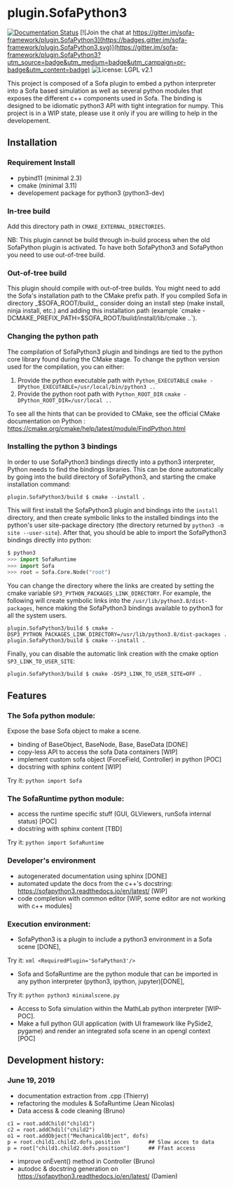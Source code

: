 # plugin.SofaPython3

[![Documentation Status](https://readthedocs.org/projects/ansicolortags/badge/?version=latest)](https://sofapython3.readthedocs.io/en/latest/?badge=latest)
[![Join the chat at https://gitter.im/sofa-framework/plugin.SofaPython3](https://badges.gitter.im/sofa-framework/plugin.SofaPython3.svg)](https://gitter.im/sofa-framework/plugin.SofaPython3?utm_source=badge&utm_medium=badge&utm_campaign=pr-badge&utm_content=badge)
![License: LGPL v2.1](https://img.shields.io/badge/License-LGPL%20v2.1-blue.svg)

This project is composed of a Sofa plugin to embed a python interpreter into a Sofa based simulation as well as several python modules that exposes the different c++ components used in Sofa. The binding is designed to be idiomatic python3 API with tight integration for numpy. This project is in a WIP state, please use it only if you are willing to help in the developement. 

## Installation 

### Requirement Install
- pybind11 (minimal 2.3)
- cmake (minimal 3.11)
- developement package for python3 (python3-dev)

### In-tree build
Add this directory path in `CMAKE_EXTERNAL_DIRECTORIES`.

NB: This plugin cannot be build through in-build process when the old SofaPython plugin is activated. To have both SofaPython3 and SofaPython you need to use out-of-tree build. 

### Out-of-tree build
This plugin should compile with out-of-tree builds.
You might need to add the Sofa's installation path to the CMake prefix path. If you compiled Sofa in directory _$SOFA_ROOT/build_, consider doing an install step (make install, ninja install, etc.) and adding this installation path (example `cmake -DCMAKE_PREFIX_PATH=$SOFA_ROOT/build/install/lib/cmake ..`).

### Changing the python path
The compilation of SofaPython3 plugin and bindings are tied to the python core library found during the CMake stage.
To change the python version used for the compilation, you can either:
1. Provide the python executable path with `Python_EXECUTABLE`
 ```cmake -DPython_EXECUTABLE=/usr/local/bin/python3 ..```
2. Provide the python root path with `Python_ROOT_DIR`
 ```cmake -DPython_ROOT_DIR=/usr/local ..```

To see all the hints that can be provided to CMake, see the official CMake documentation on Python :
https://cmake.org/cmake/help/latest/module/FindPython.html

### Installing the python 3 bindings
In order to use SofaPython3 bindings directly into a python3 interpreter, Python needs to find the bindings libraries. 
This can be done automatically by going into the build directory of SofaPython3, and starting the cmake installation 
command:

```
plugin.SofaPython3/build $ cmake --install . 
```

This will first install the SofaPython3 plugin and bindings into the `install` directory, and then create symbolic links
to the installed bindings into the python's user site-package directory (the directory returned by 
```python3 -m site --user-site```). After that, you should be able to import the SofaPython3 bindings directly into
python:

```python
$ python3
>>> import SofaRuntime
>>> import Sofa
>>> root = Sofa.Core.Node("root")
```

You can change the directory where the links are created by setting the cmake variable 
```SP3_PYTHON_PACKAGES_LINK_DIRECTORY```. For example, the following will create symbolic links into the 
```/usr/lib/python3.8/dist-packages```, hence making the SofaPython3 bindings available to python3 for all the system
users.

```
plugin.SofaPython3/build $ cmake -DSP3_PYTHON_PACKAGES_LINK_DIRECTORY=/usr/lib/python3.8/dist-packages .
plugin.SofaPython3/build $ cmake --install . 
```

Finally, you can disable the automatic link creation with the cmake option ```SP3_LINK_TO_USER_SITE```:
```
plugin.SofaPython3/build $ cmake -DSP3_LINK_TO_USER_SITE=OFF .
```

## Features

### The Sofa python module:
Expose the base Sofa object to make a scene. 
- binding of BaseObject, BaseNode, Base, BaseData [DONE] 
- copy-less API to access the sofa Data containers [WIP] 
- implement custom sofa object (ForceField,  Controller) in python [POC]
- docstring with sphinx content [WIP]

Try it: ```python import Sofa```

### The SofaRuntime python module:

- access the runtime specific stuff (GUI, GLViewers, runSofa internal status) [POC]
- docstring with sphinx content [TBD]

Try it: ```python import SofaRuntime```

### Developer's environment

- autogenerated documentation using sphinx [DONE]
- automated update the docs from the c++'s docstring: https://sofapython3.readthedocs.io/en/latest/ [WIP]
- code completion with common editor [WIP, some editor are not working with c++ modules]


### Execution environment: 

- SofaPython3 is a plugin to include a python3 environment in a Sofa scene [DONE],

Try it: ```xml <RequiredPlugin='SofaPython3'/>```


- Sofa and SofaRuntime are the python module that can be imported in any python interpreter (python3, ipython, jupyter)[DONE], 

Try it: ```python python3 minimalscene.py```

- Access to Sofa simulation within the MathLab python interpreter [WIP-POC].  
- Make a full python GUI application (with UI framework like PySide2, pygame) and render an integrated sofa scene in an opengl context [POC]
 

## Development history:
### June 19, 2019
- documentation extraction from .cpp (Thierry)
- refactoring the modules & SofaRuntime (Jean Nicolas)
- Data access & code cleaning (Bruno)
```python3
c1 = root.addChild("child1")
c2 = root.addChdil("child2")
o1 = root.addObject("MechanicalObject", dofs)
p = root.child1.child2.dofs.position         ## Slow acces to data 
p = root["child1.child2.dofs.position"]      ## Ffast access
```
- improve onEvent() method in Controller (Bruno)
- autodoc & docstring generation on https://sofapython3.readthedocs.io/en/latest/ (Damien)


